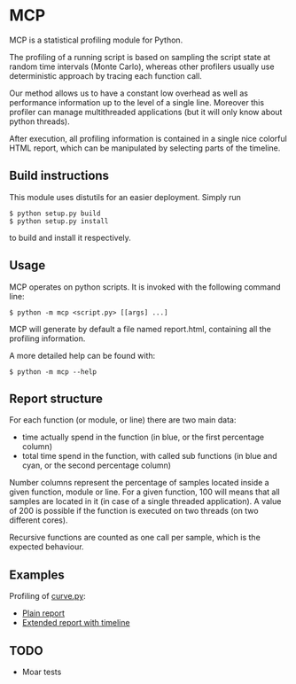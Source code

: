 # MCP

MCP is a statistical profiling module for Python.

The profiling of a running script is based on sampling the script state
at random time intervals (Monte Carlo), whereas other profilers usually
use deterministic approach by tracing each function call.

Our method allows us to have a constant low overhead as well as
performance information up to the level of a single line.
Moreover this profiler can manage multithreaded applications (but it will
only know about python threads).

After execution, all profiling information is contained in a single
nice colorful HTML report, which can be manipulated by selecting parts
of the timeline.

## Build instructions

This module uses distutils for an easier deployment.
Simply run

    $ python setup.py build
    $ python setup.py install

to build and install it respectively.

## Usage

MCP operates on python scripts.
It is invoked with the following command line:

    $ python -m mcp <script.py> [[args] ...]
    
MCP will generate by default a file named report.html, containing all
the profiling information.

A more detailed help can be found with:

    $ python -m mcp --help

## Report structure

For each function (or module, or line) there are two main data:
* time actually spend in the function (in blue, or the first percentage column)
* total time spend in the function, with called sub functions (in blue
and cyan, or the second percentage column)

Number columns represent the percentage of samples located inside a
given function, module or line.
For a given function, 100 will means that all samples are located in it (in case of a single threaded application).
A value of 200 is possible if the function is executed on two threads (on two different cores).

Recursive functions are counted as one call per sample, which is the
expected behaviour.

## Examples

Profiling of [curve.py](http://github.com/rqndom/curve.py):
* [Plain report](http://rawgit.com/rqndom/mcp/master/examples/plain_report.html)
* [Extended report with timeline](http://rawgit.com/rqndom/mcp/master/examples/extended_report.html)

## TODO

* Moar tests
